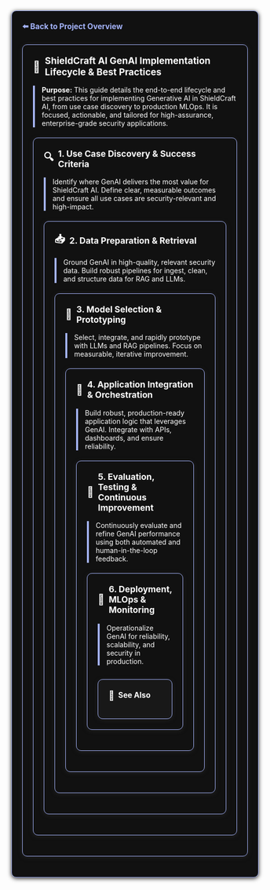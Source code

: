 <section style="border:1px solid #a5b4fc; border-radius:10px; margin:1.5em 0; box-shadow:0 2px 8px #222; padding:1.5em; background:#111; color:#fff;">
<div style="margin-bottom:1.5em;">
  <a href="../../README.md" style="color:#a5b4fc; font-weight:bold; text-decoration:none; font-size:1.1em;">⬅️ Back to Project Overview</a>
</div>
<section style="border:1px solid #a5b4fc; border-radius:10px; margin:1.5em 0; box-shadow:0 2px 8px #222; padding:1.5em; background:#111; color:#fff;">
  <h2 style="margin-top:0;display:flex;align-items:center;font-size:1.35em;gap:0.5em;">
    <span style="font-size:1.2em;">🤖</span> ShieldCraft AI GenAI Implementation Lifecycle & Best Practices
  </h2>
  <div style="border-left:4px solid #a5b4fc; padding-left:1em; margin-bottom:1em;">
    <b>Purpose:</b> This guide details the end-to-end lifecycle and best practices for implementing Generative AI in ShieldCraft AI, from use case discovery to production MLOps. It is focused, actionable, and tailored for high-assurance, enterprise-grade security applications.
  </div>

<section style="border:1px solid #a5b4fc; border-radius:10px; margin:1.5em 0; box-shadow:0 2px 8px #222; padding:1.5em; background:#111; color:#fff;">
  <h3 style="margin-top:0;display:flex;align-items:center;font-size:1.25em;gap:0.5em;">
    <span style="font-size:1.2em;">🔍</span> 1. Use Case Discovery & Success Criteria
  </h3>
  <div style="border-left:4px solid #a5b4fc; padding-left:1em; margin-bottom:1em;">
    Identify where GenAI delivers the most value for ShieldCraft AI. Define clear, measurable outcomes and ensure all use cases are security-relevant and high-impact.
  </div>
  <ul style="margin-bottom:0.5em;">
      <ul>
      </ul>
  </ul>

<section style="border:1px solid #a5b4fc; border-radius:10px; margin:1.5em 0; box-shadow:0 2px 8px #222; padding:1.5em; background:#111; color:#fff;">
  <h3 style="margin-top:0;display:flex;align-items:center;font-size:1.25em;gap:0.5em;">
    <span style="font-size:1.2em;">📥</span> 2. Data Preparation & Retrieval
  </h3>
  <div style="border-left:4px solid #a5b4fc; padding-left:1em; margin-bottom:1em;">
    Ground GenAI in high-quality, relevant security data. Build robust pipelines for ingest, clean, and structure data for RAG and LLMs.
  </div>
  <ul style="margin-bottom:0.5em;">
  </ul>

<section style="border:1px solid #a5b4fc; border-radius:10px; margin:1.5em 0; box-shadow:0 2px 8px #222; padding:1.5em; background:#111; color:#fff;">
  <h3 style="margin-top:0;display:flex;align-items:center;font-size:1.25em;gap:0.5em;">
    <span style="font-size:1.2em;">🧠</span> 3. Model Selection & Prototyping
  </h3>
  <div style="border-left:4px solid #a5b4fc; padding-left:1em; margin-bottom:1em;">
    Select, integrate, and rapidly prototype with LLMs and RAG pipelines. Focus on measurable, iterative improvement.
  </div>
  <ul style="margin-bottom:0.5em;">
  </ul>

<section style="border:1px solid #a5b4fc; border-radius:10px; margin:1.5em 0; box-shadow:0 2px 8px #222; padding:1.5em; background:#111; color:#fff;">
  <h3 style="margin-top:0;display:flex;align-items:center;font-size:1.25em;gap:0.5em;">
    <span style="font-size:1.2em;">🔗</span> 4. Application Integration & Orchestration
  </h3>
  <div style="border-left:4px solid #a5b4fc; padding-left:1em; margin-bottom:1em;">
    Build robust, production-ready application logic that leverages GenAI. Integrate with APIs, dashboards, and ensure reliability.
  </div>
  <ul style="margin-bottom:0.5em;">
  </ul>

<section style="border:1px solid #a5b4fc; border-radius:10px; margin:1.5em 0; box-shadow:0 2px 8px #222; padding:1.5em; background:#111; color:#fff;">
  <h3 style="margin-top:0;display:flex;align-items:center;font-size:1.25em;gap:0.5em;">
    <span style="font-size:1.2em;">🧪</span> 5. Evaluation, Testing & Continuous Improvement
  </h3>
  <div style="border-left:4px solid #a5b4fc; padding-left:1em; margin-bottom:1em;">
    Continuously evaluate and refine GenAI performance using both automated and human-in-the-loop feedback.
  </div>
  <ul style="margin-bottom:0.5em;">
  </ul>

<section style="border:1px solid #a5b4fc; border-radius:10px; margin:1.5em 0; box-shadow:0 2px 8px #222; padding:1.5em; background:#111; color:#fff;">
  <h3 style="margin-top:0;display:flex;align-items:center;font-size:1.25em;gap:0.5em;">
    <span style="font-size:1.2em;">🚀</span> 6. Deployment, MLOps & Monitoring
  </h3>
  <div style="border-left:4px solid #a5b4fc; padding-left:1em; margin-bottom:1em;">
    Operationalize GenAI for reliability, scalability, and security in production.
  </div>
  <ul style="margin-bottom:0.5em;">
  </ul>

<section style="border:1px solid #a5b4fc; border-radius:10px; margin:2em 0 0 0; box-shadow:0 2px 8px #222; padding:1.5em; background:#181818; color:#fff;">
  <h3 style="margin-top:0;display:flex;align-items:center;font-size:1.1em;gap:0.5em;">
    <span style="font-size:1.2em;">🔗</span> See Also
  </h3>
  <ul style="margin-bottom:0.5em;">
  </ul>
